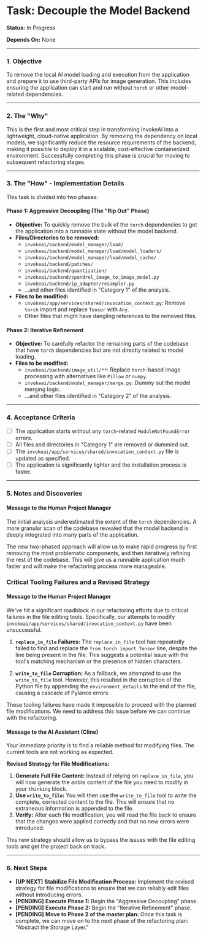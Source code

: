 # Task: Decouple the Model Backend

**Status:** In Progress

**Depends On:** None

---

### 1. Objective

To remove the local AI model loading and execution from the application and prepare it to use third-party APIs for image generation. This includes ensuring the application can start and run without `torch` or other model-related dependencies.

---

### 2. The "Why"

This is the first and most critical step in transforming InvokeAI into a lightweight, cloud-native application. By removing the dependency on local models, we significantly reduce the resource requirements of the backend, making it possible to deploy it in a scalable, cost-effective containerized environment. Successfully completing this phase is crucial for moving to subsequent refactoring stages.

---

### 3. The "How" - Implementation Details

This task is divided into two phases:

#### **Phase 1: Aggressive Decoupling (The "Rip Out" Phase)**

*   **Objective:** To quickly remove the bulk of the `torch` dependencies to get the application into a runnable state without the model backend.
*   **Files/Directories to be removed:**
    *   `invokeai/backend/model_manager/load/`
    *   `invokeai/backend/model_manager/load/model_loaders/`
    *   `invokeai/backend/model_manager/load/model_cache/`
    *   `invokeai/backend/patches/`
    *   `invokeai/backend/quantization/`
    *   `invokeai/backend/spandrel_image_to_image_model.py`
    *   `invokeai/backend/ip_adapter/resampler.py`
    *   ...and other files identified in "Category 1" of the analysis.
*   **Files to be modified:**
    *   `invokeai/app/services/shared/invocation_context.py`: Remove `torch` import and replace `Tensor` with `Any`.
    *   Other files that might have dangling references to the removed files.

#### **Phase 2: Iterative Refinement**

*   **Objective:** To carefully refactor the remaining parts of the codebase that have `torch` dependencies but are not directly related to model loading.
*   **Files to be modified:**
    *   `invokeai/backend/image_util/**`: Replace `torch`-based image processing with alternatives like `Pillow` or `numpy`.
    *   `invokeai/backend/model_manager/merge.py`: Dummy out the model merging logic.
    *   ...and other files identified in "Category 2" of the analysis.

---

### 4. Acceptance Criteria

*   [ ] The application starts without any `torch`-related `ModuleNotFoundError` errors.
*   [ ] All files and directories in "Category 1" are removed or dummied out.
*   [ ] The `invokeai/app/services/shared/invocation_context.py` file is updated as specified.
*   [ ] The application is significantly lighter and the installation process is faster.

---

### 5. Notes and Discoveries

#### **Message to the Human Project Manager**

The initial analysis underestimated the extent of the `torch` dependencies. A more granular scan of the codebase revealed that the model backend is deeply integrated into many parts of the application.

The new two-phased approach will allow us to make rapid progress by first removing the most problematic components, and then iteratively refining the rest of the codebase. This will give us a runnable application much faster and will make the refactoring process more manageable.

### **Critical Tooling Failures and a Revised Strategy**

#### **Message to the Human Project Manager**

We've hit a significant roadblock in our refactoring efforts due to critical failures in the file editing tools. Specifically, our attempts to modify `invokeai/app/services/shared/invocation_context.py` have been unsuccessful.

1.  **`replace_in_file` Failures:** The `replace_in_file` tool has repeatedly failed to find and replace the `from torch import Tensor` line, despite the line being present in the file. This suggests a potential issue with the tool's matching mechanism or the presence of hidden characters.

2.  **`write_to_file` Corruption:** As a fallback, we attempted to use the `write_to_file` tool. However, this resulted in the corruption of the Python file by appending the `environment_details` to the end of the file, causing a cascade of Pylance errors.

These tooling failures have made it impossible to proceed with the planned file modifications. We need to address this issue before we can continue with the refactoring.

#### **Message to the AI Assistant (Cline)**

Your immediate priority is to find a reliable method for modifying files. The current tools are not working as expected.

**Revised Strategy for File Modifications:**

1.  **Generate Full File Content:** Instead of relying on `replace_in_file`, you will now generate the *entire* content of the file you need to modify in your `thinking` block.
2.  **Use `write_to_file`:** You will then use the `write_to_file` tool to write the complete, corrected content to the file. This will ensure that no extraneous information is appended to the file.
3.  **Verify:** After each file modification, you will read the file back to ensure that the changes were applied correctly and that no new errors were introduced.

This new strategy should allow us to bypass the issues with the file editing tools and get the project back on track.

---

### 6. Next Steps

*   **[UP NEXT]** **Stabilize File Modification Process:** Implement the revised strategy for file modifications to ensure that we can reliably edit files without introducing errors.
*   **[PENDING]** **Execute Phase 1:** Begin the "Aggressive Decoupling" phase.
*   **[PENDING]** **Execute Phase 2:** Begin the "Iterative Refinement" phase.
*   **[PENDING]** **Move to Phase 2 of the master plan:** Once this task is complete, we can move on to the next phase of the refactoring plan: "Abstract the Storage Layer."
